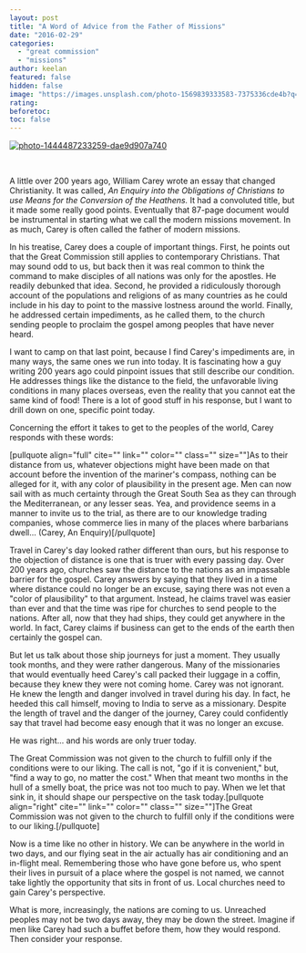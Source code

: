 ```yaml
---
layout: post
title: "A Word of Advice from the Father of Missions"
date: "2016-02-29"
categories: 
  - "great commission"
  - "missions"
author: keelan
featured: false
hidden: false
image: "https://images.unsplash.com/photo-1569839333583-7375336cde4b?q=80&w=1930&auto=format&fit=crop&ixlib=rb-4.0.3&ixid=M3wxMjA3fDB8MHxwaG90by1wYWdlfHx8fGVufDB8fHx8fA%3D%3D"
rating:
beforetoc:
toc: false
---
```


[![photo-1444487233259-dae9d907a740](images/a7ce6-photo-1444487233259-dae9d907a740.jpg)](https://keelancook.files.wordpress.com/2020/08/a7ce6-photo-1444487233259-dae9d907a740.jpg)

 

A little over 200 years ago, William Carey wrote an essay that changed Christianity. It was called, _An Enquiry into the Obligations of Christians to use Means for the Conversion of the Heathens._ It had a convoluted title, but it made some really good points. Eventually that 87-page document would be instrumental in starting what we call the modern missions movement. In as much, Carey is often called the father of modern missions.

In his treatise, Carey does a couple of important things. First, he points out that the Great Commission still applies to contemporary Christians. That may sound odd to us, but back then it was real common to think the command to make disciples of all nations was only for the apostles. He readily debunked that idea. Second, he provided a ridiculously thorough account of the populations and religions of as many countries as he could include in his day to point to the massive lostness around the world. Finally, he addressed certain impediments, as he called them, to the church sending people to proclaim the gospel among peoples that have never heard.

I want to camp on that last point, because I find Carey's impediments are, in many ways, the same ones we run into today. It is fascinating how a guy writing 200 years ago could pinpoint issues that still describe our condition. He addresses things like the distance to the field, the unfavorable living conditions in many places overseas, even the reality that you cannot eat the same kind of food! There is a lot of good stuff in his response, but I want to drill down on one, specific point today.

Concerning the effort it takes to get to the peoples of the world, Carey responds with these words:

\[pullquote align="full" cite="" link="" color="" class="" size=""\]As to their distance from us, whatever objections might have been made on that account before the invention of the mariner's compass, nothing can be alleged for it, with any color of plausibility in the present age. Men can now sail with as much certainty through the Great South Sea as they can through the Mediterranean, or any lesser seas. Yea, and providence seems in a manner to invite us to the trial, as there are to our knowledge trading companies, whose commerce lies in many of the places where barbarians dwell... (Carey, An Enquiry)\[/pullquote\]

Travel in Carey's day looked rather different than ours, but his response to the objection of distance is one that is truer with every passing day. Over 200 years ago, churches saw the distance to the nations as an impassable barrier for the gospel. Carey answers by saying that they lived in a time where distance could no longer be an excuse, saying there was not even a "color of plausibility" to that argument. Instead, he claims travel was easier than ever and that the time was ripe for churches to send people to the nations. After all, now that they had ships, they could get anywhere in the world. In fact, Carey claims if business can get to the ends of the earth then certainly the gospel can.

But let us talk about those ship journeys for just a moment. They usually took months, and they were rather dangerous. Many of the missionaries that would eventually heed Carey's call packed their luggage in a coffin, because they knew they were not coming home. Carey was not ignorant. He knew the length and danger involved in travel during his day. In fact, he heeded this call himself, moving to India to serve as a missionary. Despite the length of travel and the danger of the journey, Carey could confidently say that travel had become easy enough that it was no longer an excuse.

He was right... and his words are only truer today.

The Great Commission was not given to the church to fulfill only if the conditions were to our liking. The call is not, "go if it is convenient," but, "find a way to go, no matter the cost." When that meant two months in the hull of a smelly boat, the price was not too much to pay. When we let that sink in, it should shape our perspective on the task today.\[pullquote align="right" cite="" link="" color="" class="" size=""\]The Great Commission was not given to the church to fulfill only if the conditions were to our liking.\[/pullquote\]

Now is a time like no other in history. We can be anywhere in the world in two days, and our flying seat in the air actually has air conditioning and an in-flight meal. Remembering those who have gone before us, who spent their lives in pursuit of a place where the gospel is not named, we cannot take lightly the opportunity that sits in front of us. Local churches need to gain Carey's perspective.

What is more, increasingly, the nations are coming to us. Unreached peoples may not be two days away, they may be down the street. Imagine if men like Carey had such a buffet before them, how they would respond. Then consider your response.
